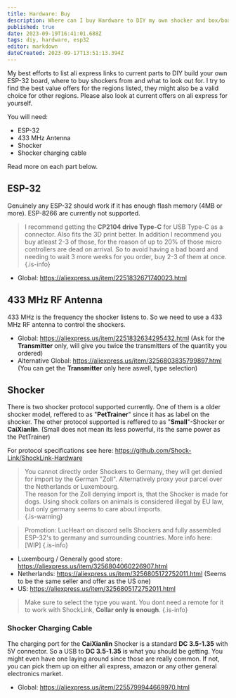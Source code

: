 ```yaml
---
title: Hardware: Buy
description: Where can I buy Hardware to DIY my own shocker and box/board?
published: true
date: 2023-09-19T16:41:01.688Z
tags: diy, hardware, esp32
editor: markdown
dateCreated: 2023-09-17T13:51:13.394Z
---
```


My best efforts to list ali express links to current parts to DIY build your own ESP-32 board, where to buy shockers from and what to look out for.
I try to find the best value offers for the regions listed, they might also be a valid choice for other regions. Please also look at current offers on ali express for yourself.

You will need:
+ ESP-32
+ 433 MHz Antenna
+ Shocker
+ Shocker charging cable

Read more on each part below.

## ESP-32
Genuinely any ESP-32 should work if it has enough flash memory (4MB or more). ESP-8266 are currently not supported.

> I recommend getting the **CP2104 drive Type-C** for USB Type-C as a connector. Also fits the 3D print better.
In addition I recommend you buy atleast 2-3 of those, for the reason of up to 20% of those micro controllers are dead on arrival. So to avoid having a bad board and needing to wait 3 more weeks for you order, buy 2-3 of them at once.
{.is-info}

+ Global: https://aliexpress.us/item/2251832671740023.html


## 433 MHz RF Antenna
433 MHz is the frequency the shocker listens to. So we need to use a 433 MHz RF antenna to control the shockers.

+ Global: https://aliexpress.us/item/2251832634295432.html (Ask for the **Transmitter** only, will give you twice the transmitters of the quantity you ordered)
+ Alternative Global: https://aliexpress.us/item/3256803835799897.html (You can get the **Transmitter** only here aswell, type selection)


## Shocker
There is two shocker protocol supported currently. One of them is a older shocker model, reffered to as "**PetTrainer**" since it has as label on the shocker. The other protocol supported is reffered to as "**Small**"-Shocker or **CaiXianlin**. (Small does not mean its less powerful, its the same power as the PetTrainer)

For protocol specifications see here: https://github.com/Shock-Link/ShockLink-Hardware

> You cannot directly order Shockers to Germany, they will get denied for import by the German "Zoll". Alternatively proxy your parcel over the Netherlands or Luxembourg.  
The reason for the Zoll denying import is, that the Shocker is made for dogs. Using shock collars on animals is considered illegal by EU law, but only germany seems to care about imports.  
{.is-warning}

> Promotion: LucHeart on discord sells Shockers and fully assembled ESP-32's to germany and surrounding countries. More info here: [WIP]
{.is-info}

+ Luxembourg / Generally good store: https://aliexpress.us/item/3256804060226907.html
+ Netherlands: https://aliexpress.us/item/3256805172752011.html (Seems to be the same seller and offer as the US one)
+ US: https://aliexpress.us/item/3256805172752011.html

> Make sure to select the type you want. You dont need a remote for it to work with ShockLink, **Collar only is enough**.
{.is-info}

### Shocker Charging Cable
The charging port for the **CaiXianlin** Shocker is a standard **DC 3.5-1.35** with 5V connector. So a USB to **DC 3.5-1.35** is what you should be getting.
You might even have one laying around since those are really common. If not, you can pick them up on either ali express, amazon or any other general electronics market.

+ Global: https://aliexpress.us/item/2255799944669970.html

